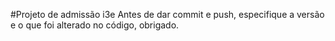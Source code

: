 #Projeto de admissão i3e
 Antes de dar commit e push, especifique a versão e o que foi alterado no código, obrigado.
